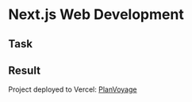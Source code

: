 # Next.js Web Development

## Task

## Result

Project deployed to Vercel: [PlanVoyage](https://planvoyage.vercel.app/)
